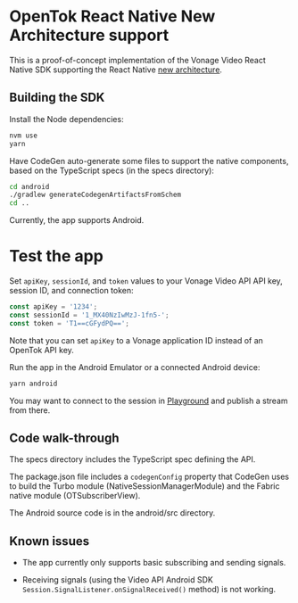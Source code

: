# OpenTok React Native New Architecture support

This is a proof-of-concept implementation of the Vonage Video React Native SDK supporting the React Native [new architecture](https://reactnative.dev/blog/2024/10/23/the-new-architecture-is-here).

## Building the SDK

Install the Node dependencies:

```sh
nvm use
yarn
```

Have CodeGen auto-generate some files to support the native components, based on the TypeScript specs (in the specs directory):

```sh
cd android
./gradlew generateCodegenArtifactsFromSchem
cd ..
```

Currently, the app supports Android.

# Test the app

Set `apiKey`, `sessionId`, and `token` values to your Vonage Video API API key, session ID, and connection token:

```js
const apiKey = '1234';
const sessionId = '1_MX40NzIwMzJ-1fn5-';
const token = 'T1==cGFydPQ==';
```

Note that you can set `apiKey` to a Vonage application ID instead of an OpenTok API key.

Run the app in the Android Emulator or a connected Android device:

```sh
yarn android
```

You may want to connect to the session in [Playground](https://tokbox.com/developer/tools/playground) and publish a stream from there.

## Code walk-through

The specs directory includes the TypeScript spec defining the API.

The package.json file includes a `codegenConfig` property that CodeGen uses to build the Turbo module (NativeSessionManagerModule) and the Fabric native module (OTSubscriberView).

The Android source code is in the android/src directory.

## Known issues

* The app currently only supports basic subscribing and sending signals.

* Receiving signals (using the Video API Android SDK `Session.SignalListener.onSignalReceived()` method) is not working.
